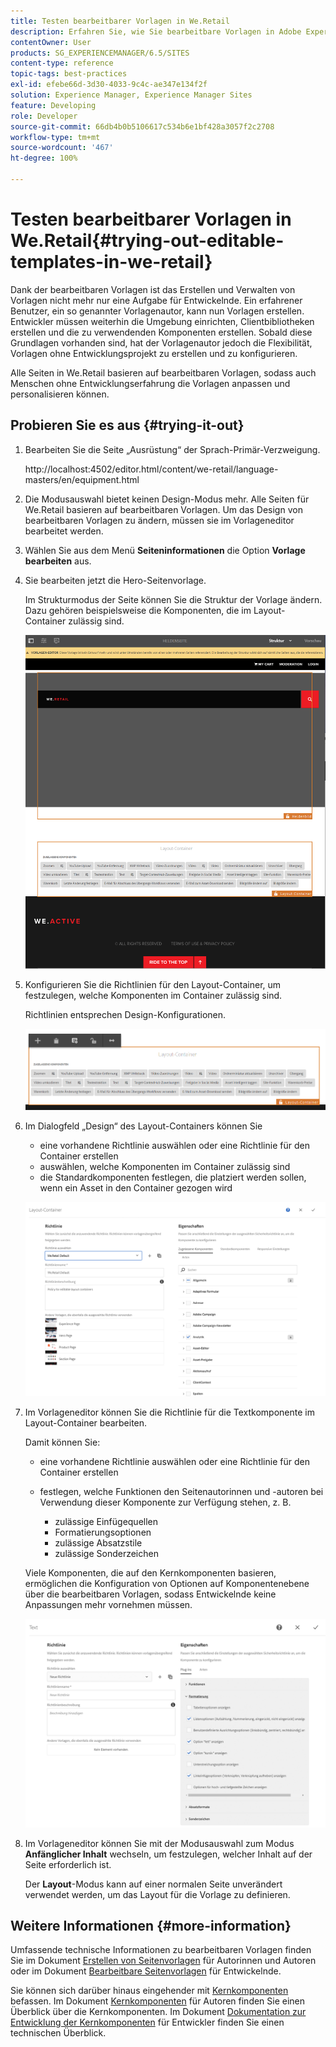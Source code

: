 ```yaml
---
title: Testen bearbeitbarer Vorlagen in We.Retail
description: Erfahren Sie, wie Sie bearbeitbare Vorlagen in Adobe Experience Manager mit We.Retail ausprobieren.
contentOwner: User
products: SG_EXPERIENCEMANAGER/6.5/SITES
content-type: reference
topic-tags: best-practices
exl-id: efebe66d-3d30-4033-9c4c-ae347e134f2f
solution: Experience Manager, Experience Manager Sites
feature: Developing
role: Developer
source-git-commit: 66db4b0b5106617c534b6e1bf428a3057f2c2708
workflow-type: tm+mt
source-wordcount: '467'
ht-degree: 100%

---
```


# Testen bearbeitbarer Vorlagen in We.Retail{#trying-out-editable-templates-in-we-retail}

Dank der bearbeitbaren Vorlagen ist das Erstellen und Verwalten von Vorlagen nicht mehr nur eine Aufgabe für Entwickelnde. Ein erfahrener Benutzer, ein so genannter Vorlagenautor, kann nun Vorlagen erstellen. Entwickler müssen weiterhin die Umgebung einrichten, Clientbibliotheken erstellen und die zu verwendenden Komponenten erstellen. Sobald diese Grundlagen vorhanden sind, hat der Vorlagenautor jedoch die Flexibilität, Vorlagen ohne Entwicklungsprojekt zu erstellen und zu konfigurieren.

Alle Seiten in We.Retail basieren auf bearbeitbaren Vorlagen, sodass auch Menschen ohne Entwicklungserfahrung die Vorlagen anpassen und personalisieren können.

## Probieren Sie es aus {#trying-it-out}

1. Bearbeiten Sie die Seite „Ausrüstung“ der Sprach-Primär-Verzweigung.

   http://localhost:4502/editor.html/content/we-retail/language-masters/en/equipment.html

1. Die Modusauswahl bietet keinen Design-Modus mehr. Alle Seiten für We.Retail basieren auf bearbeitbaren Vorlagen. Um das Design von bearbeitbaren Vorlagen zu ändern, müssen sie im Vorlageneditor bearbeitet werden.
1. Wählen Sie aus dem Menü **Seiteninformationen** die Option **Vorlage bearbeiten** aus.
1. Sie bearbeiten jetzt die Hero-Seitenvorlage.

   Im Strukturmodus der Seite können Sie die Struktur der Vorlage ändern. Dazu gehören beispielsweise die Komponenten, die im Layout-Container zulässig sind.

   ![chlimage_1-138](assets/chlimage_1-138.png)

1. Konfigurieren Sie die Richtlinien für den Layout-Container, um festzulegen, welche Komponenten im Container zulässig sind.

   Richtlinien entsprechen Design-Konfigurationen.

   ![chlimage_1-139](assets/chlimage_1-139.png)

1. Im Dialogfeld „Design“ des Layout-Containers können Sie

   * eine vorhandene Richtlinie auswählen oder eine Richtlinie für den Container erstellen
   * auswählen, welche Komponenten im Container zulässig sind
   * die Standardkomponenten festlegen, die platziert werden sollen, wenn ein Asset in den Container gezogen wird

   ![chlimage_1-140](assets/chlimage_1-140.png)

1. Im Vorlageneditor können Sie die Richtlinie für die Textkomponente im Layout-Container bearbeiten.

   Damit können Sie:

   * eine vorhandene Richtlinie auswählen oder eine Richtlinie für den Container erstellen
   * festlegen, welche Funktionen den Seitenautorinnen und -autoren bei Verwendung dieser Komponente zur Verfügung stehen, z. B.

      * zulässige Einfügequellen
      * Formatierungsoptionen
      * zulässige Absatzstile
      * zulässige Sonderzeichen

   Viele Komponenten, die auf den Kernkomponenten basieren, ermöglichen die Konfiguration von Optionen auf Komponentenebene über die bearbeitbaren Vorlagen, sodass Entwickelnde keine Anpassungen mehr vornehmen müssen.

   ![chlimage_1-141](assets/chlimage_1-141.png)

1. Im Vorlageneditor können Sie mit der Modusauswahl zum Modus **Anfänglicher Inhalt** wechseln, um festzulegen, welcher Inhalt auf der Seite erforderlich ist.

   Der **Layout**-Modus kann auf einer normalen Seite unverändert verwendet werden, um das Layout für die Vorlage zu definieren.

## Weitere Informationen {#more-information}

Umfassende technische Informationen zu bearbeitbaren Vorlagen finden Sie im Dokument [Erstellen von Seitenvorlagen](/help/sites-authoring/templates.md) für Autorinnen und Autoren oder im Dokument [Bearbeitbare Seitenvorlagen](/help/sites-developing/page-templates-editable.md) für Entwickelnde.

Sie können sich darüber hinaus eingehender mit [Kernkomponenten](/help/sites-developing/we-retail-core-components.md) befassen. Im Dokument [Kernkomponenten](https://experienceleague.adobe.com/docs/experience-manager-core-components/using/introduction.html?lang=de) für Autoren finden Sie einen Überblick über die Kernkomponenten. Im Dokument [Dokumentation zur Entwicklung der Kernkomponenten](https://helpx.adobe.com/de/experience-manager/core-components/using/developing.html) für Entwickler finden Sie einen technischen Überblick.
